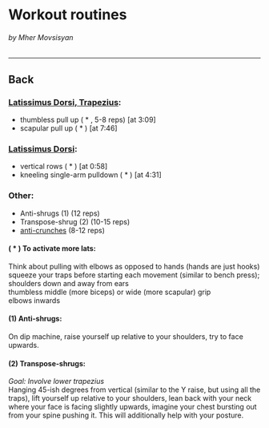 # Workout routines
###### by Mher Movsisyan
---

## Back  

### [Latissimus Dorsi, Trapezius](https://www.youtube.com/watch?v=8LJ3Q3Fsrzs):  
- thumbless pull up ( * , 5-8 reps) [at 3:09]  
- scapular pull up ( * ) [at 7:46]  


### [Latissimus Dorsi](https://www.youtube.com/watch?v=pvy7dGScj_0):  
- vertical rows ( * ) [at 0:58]  
- kneeling single-arm pulldown ( * ) [at 4:31]  


### Other:  
- Anti-shrugs (1) (12 reps)
- Transpose-shrug (2) (10-15 reps)  
- [anti-crunches](https://www.youtube.com/watch?v=5RIRCJBeMF0) (8-12 reps)  


#### ( * ) To activate more lats:
Think about pulling with elbows as opposed to hands (hands are just hooks)  
squeeze your traps before starting each movement (similar to bench press); shoulders down and away from ears  
thumbless middle (more biceps) or wide (more scapular) grip  
elbows inwards


#### (1) Anti-shrugs:
On dip machine, raise yourself up relative to your shoulders, try to face upwards.


#### (2) Transpose-shrugs:
*Goal: Involve lower trapezius*  
Hanging 45-ish degrees from vertical (similar to the Y raise, but using all the traps), lift yourself up relative to your shoulders, 
lean back with your neck where your face is facing slightly upwards, imagine your chest bursting out from your spine pushing it. This will additionally 
help with your posture.  
